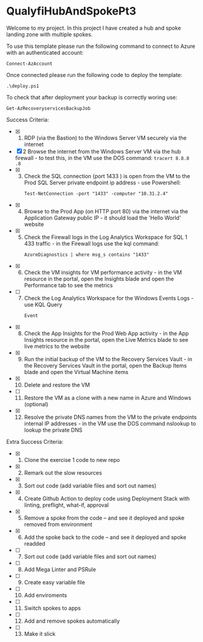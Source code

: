 # QualyfiHubAndSpokePt3
Welcome to my project.
In this project I have created a hub and spoke landing zone with multiple spokes.

To use this template please run the following command to connect to Azure with an authenticated account:
```
Connect-AzAccount
```
Once connected please run the following code to deploy the template:
```
.\deploy.ps1
```
To check that after deployment your backup is correctly woring use:
```
Get-AzRecoveryservicesBackupJob
```
Success Criteria:
- [x] 1. RDP (via the Bastion) to the Windows Server VM securely via the internet
- [x] 2 Browse the internet from the Windows Server VM via the hub firewall - to test this, in the VM use the DOS command:
      ```
      tracert 8.8.8 .8
      ```
- [x] 3. Check the SQL connection (port 1433 ) is open from the VM to the Prod SQL Server private endpoint ip address - use Powershell:
      ```
      Test-NetConnection -port "1433" -computer "10.31.2.4"
      ```
- [x] 4. Browse to the Prod App (on HTTP port 80) via the internet via the Application Gateway public IP - it should load the 'Hello World' website
- [x] 5. Check the Firewall logs in the Log Analytics Workspace for SQL 1 433 traffic - in the Firewall logs use the kql command:
      ```
      AzureDiagnostics | where msg_s contains "1433"
      ```
- [x] 6. Check the VM insights for VM performance activity - in the VM resource in the portal, open the Insights blade and open the Performance tab to see the metrics
- [ ] 7. Check the Log Analytics Workspace for the Windows Events Logs - use KQL Query
      ```
      Event
      ```
- [x] 8. Check the App Insights for the Prod Web App activity - in the App Insights resource in the portal, open the Live Metrics blade to see live metrics to the website
- [x] 9. Run the initial backup of the VM to the Recovery Services Vault - in the Recovery Services Vault in the portal, open the Backup Items blade and open the Virtual Machine items
- [x] 10. Delete and restore the VM
- [ ] 11. Restore the VM as a clone with a new name in Azure and Windows (optional)
- [x] 12. Resolve the private DNS names from the VM to the private endpoints internal IP addresses - in the VM use the DOS command nslookup to lookup the private DNS


Extra Success Criteria:
- [x] 1. Clone the exercise 1 code to new repo
- [x] 2. Remark out the slow resources
- [x] 3. Sort out code (add variable files and sort out names)
- [x] 4. Create Github Action to deploy code using Deployment Stack with linting, preflight, what-if, approval
- [x] 5. Remove a spoke from the code – and see it deployed and spoke removed from environment
- [x] 6. Add the spoke back to the code – and see it deployed and spoke readded
- [ ] 7. Sort out code (add variable files and sort out names)
- [ ] 8. Add Mega Linter and PSRule
- [ ] 9. Create easy variable file
- [ ] 10. Add enviroments
- [ ] 11. Switch spokes to apps
- [ ] 12. Add and remove spokes automatically
- [ ] 13. Make it slick